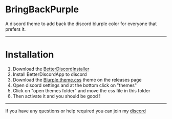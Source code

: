 # BringBackPurple
 A discord theme to add back the discord blurple color for everyone that prefers it.

---

# Installation 

1) Download the [BetterDiscordInstaller](https://rauenzi.github.io/BetterDiscordApp/)
2) Install BetterDiscordApp to discord
3) Download the [Blurple.theme.css](https://github.com/Escartem/BringBackBlurple/releases/latest) theme on the releases page
4) Open discord settings and at the bottom click on "themes"
5) Click on "open themes folder" and move the css file in this folder
6) Then activate it and you should be good !

---

If you have any questions or help required you can join my [discord](https://discord.gg/fzRdtVh)
